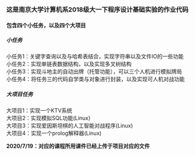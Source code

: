 ### 这是南京大学计算机系2018级大一下程序设计基础实验的作业代码         
#### 包含四个小任务，以及四个大项目      

##### 小任务         
小任务1：关键字查询以及与哈希表结合，实现字符串以及文件IO的一些功能   
小任务2：实现单链表数据结构，以及实现多叉树结构             
小任务3：实现斗地主的自动出牌（托管功能），可以三个人机进行模拟牌局         
小任务4：将任务三的代码自学类与对象进行封装，以及实现可人机对战功能    
   
##### 大项目任务         
大项目1：实现一个KTV系统        
大项目2：实现模拟SQL功能(Linux)             
大项目3：实现爱因斯坦棋的人工智能对战程序(Linux)        
大项目4：实现一个prolog解释器(Linux)            

**2020/7/19：对应的课程所用课件已经上传于项目对应的文件**
